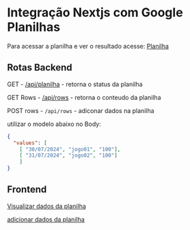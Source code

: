 # Integração Nextjs com Google Planilhas

Para acessar a planilha e ver o resultado acesse: [Planilha](https://docs.google.com/spreadsheets/d/1S7rrbDx6GF8i6J3t69YAm1FXwIHxLr32hdWnJn4Nt2k/edit?usp=sharing)


## Rotas Backend

GET - [/api/planilha](https://google-sheets-lac.vercel.app/api/planilha) - retorna o status da planilha

GET Rows - [/api/rows](https://google-sheets-lac.vercel.app/api/rows) - retorna o conteudo da planilha

POST rows - `/api/rows` - adiconar dados na planilha

utilizar o modelo abaixo no Body:

```json
{
  "values": [
    [ "30/07/2024", "jogo01", "100"],
    [ "31/07/2024", "jogo02", "100"]
    ]
}
```

## Frontend

[Visualizar dados da planilha](https://google-sheets-lac.vercel.app/)

[adicionar dados da planilha](https://google-sheets-lac.vercel.app/edit)


